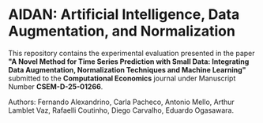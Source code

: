 # AIDAN: Artificial Intelligence, Data Augmentation, and Normalization
This repository contains the experimental evaluation presented in the paper **"A Novel Method for Time Series Prediction with Small Data: Integrating Data Augmentation, Normalization Techniques and Machine Learning"** submitted to the **Computational Economics** journal under Manuscript Number **CSEM-D-25-01266**.

Authors: Fernando Alexandrino, Carla Pacheco, Antonio Mello, Arthur Lamblet Vaz, Rafaelli Coutinho, Diego Carvalho, Eduardo Ogasawara.
